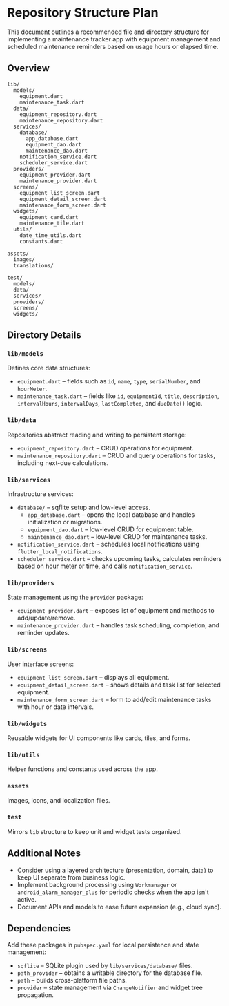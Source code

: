 # Repository Structure Plan

This document outlines a recommended file and directory structure for implementing a maintenance tracker app with equipment management and scheduled maintenance reminders based on usage hours or elapsed time.

## Overview

```
lib/
  models/
    equipment.dart
    maintenance_task.dart
  data/
    equipment_repository.dart
    maintenance_repository.dart
  services/
    database/
      app_database.dart
      equipment_dao.dart
      maintenance_dao.dart
    notification_service.dart
    scheduler_service.dart
  providers/
    equipment_provider.dart
    maintenance_provider.dart
  screens/
    equipment_list_screen.dart
    equipment_detail_screen.dart
    maintenance_form_screen.dart
  widgets/
    equipment_card.dart
    maintenance_tile.dart
  utils/
    date_time_utils.dart
    constants.dart

assets/
  images/
  translations/

test/
  models/
  data/
  services/
  providers/
  screens/
  widgets/
```

## Directory Details

### `lib/models`
Defines core data structures:
- `equipment.dart` – fields such as `id`, `name`, `type`, `serialNumber`, and `hourMeter`.
- `maintenance_task.dart` – fields like `id`, `equipmentId`, `title`, `description`, `intervalHours`, `intervalDays`, `lastCompleted`, and `dueDate()` logic.

### `lib/data`
Repositories abstract reading and writing to persistent storage:
- `equipment_repository.dart` – CRUD operations for equipment.
- `maintenance_repository.dart` – CRUD and query operations for tasks, including next-due calculations.

### `lib/services`
Infrastructure services:
 - `database/` – sqflite setup and low-level access.
   - `app_database.dart` – opens the local database and handles initialization or migrations.
   - `equipment_dao.dart` – low-level CRUD for equipment table.
   - `maintenance_dao.dart` – low-level CRUD for maintenance tasks.
 - `notification_service.dart` – schedules local notifications using `flutter_local_notifications`.
 - `scheduler_service.dart` – checks upcoming tasks, calculates reminders based on hour meter or time, and calls `notification_service`.

### `lib/providers`
State management using the `provider` package:
- `equipment_provider.dart` – exposes list of equipment and methods to add/update/remove.
- `maintenance_provider.dart` – handles task scheduling, completion, and reminder updates.

### `lib/screens`
User interface screens:
- `equipment_list_screen.dart` – displays all equipment.
- `equipment_detail_screen.dart` – shows details and task list for selected equipment.
- `maintenance_form_screen.dart` – form to add/edit maintenance tasks with hour or date intervals.

### `lib/widgets`
Reusable widgets for UI components like cards, tiles, and forms.

### `lib/utils`
Helper functions and constants used across the app.

### `assets`
Images, icons, and localization files.

### `test`
Mirrors `lib` structure to keep unit and widget tests organized.

## Additional Notes
- Consider using a layered architecture (presentation, domain, data) to keep UI separate from business logic.
- Implement background processing using `Workmanager` or `android_alarm_manager_plus` for periodic checks when the app isn't active.
- Document APIs and models to ease future expansion (e.g., cloud sync).

## Dependencies
Add these packages in `pubspec.yaml` for local persistence and state management:
- `sqflite` – SQLite plugin used by `lib/services/database/` files.
- `path_provider` – obtains a writable directory for the database file.
- `path` – builds cross-platform file paths.
- `provider` – state management via `ChangeNotifier` and widget tree propagation.

